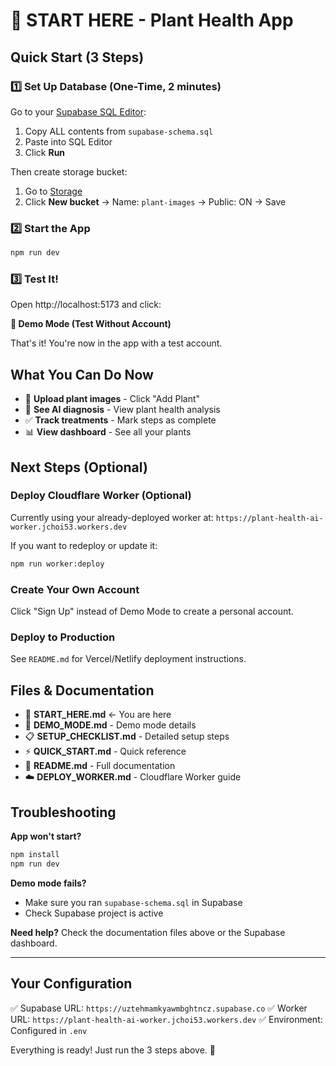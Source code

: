 # 🌱 START HERE - Plant Health App

## Quick Start (3 Steps)

### 1️⃣ Set Up Database (One-Time, 2 minutes)

Go to your [Supabase SQL Editor](https://supabase.com/dashboard/project/uztehmamkyawmbghtncz/sql/new):

1. Copy ALL contents from `supabase-schema.sql`
2. Paste into SQL Editor
3. Click **Run**

Then create storage bucket:
1. Go to [Storage](https://supabase.com/dashboard/project/uztehmamkyawmbghtncz/storage/buckets)
2. Click **New bucket** → Name: `plant-images` → Public: ON → Save

### 2️⃣ Start the App

```bash
npm run dev
```

### 3️⃣ Test It!

Open http://localhost:5173 and click:

**🚀 Demo Mode (Test Without Account)**

That's it! You're now in the app with a test account.

## What You Can Do Now

- 📸 **Upload plant images** - Click "Add Plant"
- 🤖 **See AI diagnosis** - View plant health analysis
- ✅ **Track treatments** - Mark steps as complete
- 📊 **View dashboard** - See all your plants

## Next Steps (Optional)

### Deploy Cloudflare Worker (Optional)

Currently using your already-deployed worker at:
`https://plant-health-ai-worker.jchoi53.workers.dev`

If you want to redeploy or update it:
```bash
npm run worker:deploy
```

### Create Your Own Account

Click "Sign Up" instead of Demo Mode to create a personal account.

### Deploy to Production

See `README.md` for Vercel/Netlify deployment instructions.

## Files & Documentation

- 📘 **START_HERE.md** ← You are here
- 🚀 **DEMO_MODE.md** - Demo mode details
- 📋 **SETUP_CHECKLIST.md** - Detailed setup steps
- ⚡ **QUICK_START.md** - Quick reference
- 📖 **README.md** - Full documentation
- ☁️ **DEPLOY_WORKER.md** - Cloudflare Worker guide

## Troubleshooting

**App won't start?**
```bash
npm install
npm run dev
```

**Demo mode fails?**
- Make sure you ran `supabase-schema.sql` in Supabase
- Check Supabase project is active

**Need help?**
Check the documentation files above or the Supabase dashboard.

---

## Your Configuration

✅ Supabase URL: `https://uztehmamkyawmbghtncz.supabase.co`
✅ Worker URL: `https://plant-health-ai-worker.jchoi53.workers.dev`
✅ Environment: Configured in `.env`

Everything is ready! Just run the 3 steps above. 🎉

